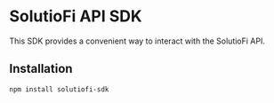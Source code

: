 # SolutioFi API SDK

This SDK provides a convenient way to interact with the SolutioFi API.

## Installation

```sh
npm install solutiofi-sdk
```
